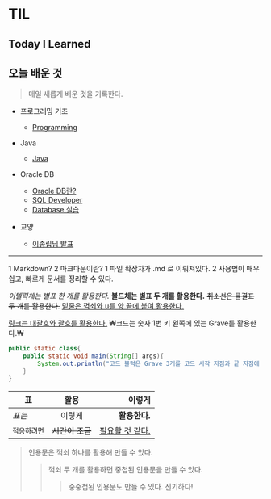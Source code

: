 # TIL
## Today I Learned
## 오늘 배운 것

> 매일 새롭게 배운 것을 기록한다.

- 프로그래밍 기초
    - [Programming](https://github.com/paikjonghun/TIL/blob/main/Java/Programming.md)

- Java
    - [Java](https://github.com/paikjonghun/TIL/blob/main/Java/Programming.md)

- Oracle DB
    - [Oracle DB란?](https://github.com/paikjonghun/TIL/blob/main/Database/Oracle-Database.md)
    - [SQL Developer](https://github.com/paikjonghun/TIL/blob/main/Database/SQL-Developer.md)
    - [Database 실습](https://github.com/paikjonghun/TIL/blob/main/Database/Oracle-Database-Exam.md)

- 교양
    - [이종립님 발표](https://github.com/paikjonghun/TIL/blob/main/%EA%B5%90%EC%96%91/HowToGrow.md)

---
1 Markdown?
2 마크다운이란?
    1 파일 확장자가 .md 로 이뤄져있다.
    2 사용법이 매우 쉽고, 빠르게 문서를 정리할 수 있다.
    
*이텔릭체는 별표 한 개를 활용한다.*
**볼드체는 별표 두 개를 활용한다.**
~~취소선은 물결표 두 개를 활용한다.~~
<u>밑줄은 꺽쇠와 u를 양 끝에 붙여 활용한다.</u>

[링크는 대괄호와 괄호를 활용한다.](https://github.com/paikjonghun/paikjonghun.github.io)
₩코드는 숫자 1번 키 왼쪽에 있는 Grave를 활용한다.₩

```java
public static class{
    public static void main(String[] args){
        System.out.println("코드 블럭은 Grave 3개를 코드 시작 지점과 끝 지점에 붙여 활용한다.)
    }
} 
```

| 표 | 활용 | 이렇게 |
|---|:---:|---:|
| *표는* | 이렇게 | **활용한다.** |
| `적응하려면` | ~~시간이 조금~~ | <u>필요할 것 같다.</u>


> 인용문은 꺽쇠 하나를 활용해 만들 수 있다.
>> 꺽쇠 두 개를 활용하면 중첩된 인용문을 만들 수 있다.
>>> 중중첩된 인용문도 만들 수 있다.
>>> 신기하다!


